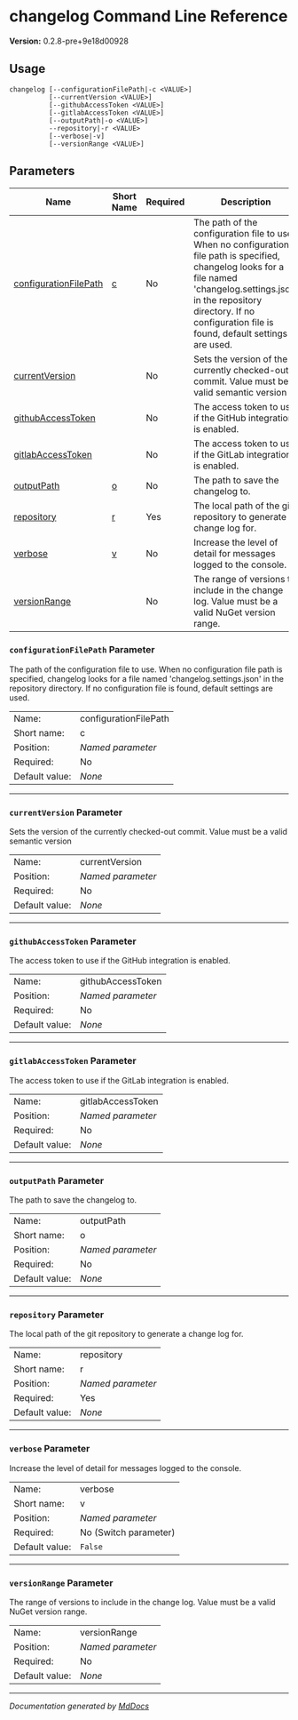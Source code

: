 ﻿# changelog Command Line Reference

**Version:** 0.2.8\-pre+9e18d00928

## Usage

```
changelog [--configurationFilePath|-c <VALUE>]
          [--currentVersion <VALUE>]
          [--githubAccessToken <VALUE>]
          [--gitlabAccessToken <VALUE>]
          [--outputPath|-o <VALUE>]
          --repository|-r <VALUE>
          [--verbose|-v]
          [--versionRange <VALUE>]
```

## Parameters

| Name                                                      | Short Name                            | Required | Description                                                                                                                                                                                                                                    |
| --------------------------------------------------------- | ------------------------------------- | -------- | ---------------------------------------------------------------------------------------------------------------------------------------------------------------------------------------------------------------------------------------------- |
| [configurationFilePath](#configurationfilepath-parameter) | [c](#configurationfilepath-parameter) | No       | The path of the configuration file to use. When no configuration file path is specified, changelog looks for a file named 'changelog.settings.json' in the repository directory. If no configuration file is found, default settings are used. |
| [currentVersion](#currentversion-parameter)               |                                       | No       | Sets the version of the currently checked\-out commit. Value must be a valid semantic version                                                                                                                                                  |
| [githubAccessToken](#githubaccesstoken-parameter)         |                                       | No       | The access token to use if the GitHub integration is enabled.                                                                                                                                                                                  |
| [gitlabAccessToken](#gitlabaccesstoken-parameter)         |                                       | No       | The access token to use if the GitLab integration is enabled.                                                                                                                                                                                  |
| [outputPath](#outputpath-parameter)                       | [o](#outputpath-parameter)            | No       | The path to save the changelog to.                                                                                                                                                                                                             |
| [repository](#repository-parameter)                       | [r](#repository-parameter)            | Yes      | The local path of the git repository to generate a change log for.                                                                                                                                                                             |
| [verbose](#verbose-parameter)                             | [v](#verbose-parameter)               | No       | Increase the level of detail for messages logged to the console.                                                                                                                                                                               |
| [versionRange](#versionrange-parameter)                   |                                       | No       | The range of versions to include in the change log. Value must be a valid NuGet version range.                                                                                                                                                 |

### `configurationFilePath` Parameter

The path of the configuration file to use. When no configuration file path is specified, changelog looks for a file named 'changelog.settings.json' in the repository directory. If no configuration file is found, default settings are used.

|                |                       |
| -------------- | --------------------- |
| Name:          | configurationFilePath |
| Short name:    | c                     |
| Position:      | *Named parameter*     |
| Required:      | No                    |
| Default value: | *None*                |

___

### `currentVersion` Parameter

Sets the version of the currently checked\-out commit. Value must be a valid semantic version

|                |                   |
| -------------- | ----------------- |
| Name:          | currentVersion    |
| Position:      | *Named parameter* |
| Required:      | No                |
| Default value: | *None*            |

___

### `githubAccessToken` Parameter

The access token to use if the GitHub integration is enabled.

|                |                   |
| -------------- | ----------------- |
| Name:          | githubAccessToken |
| Position:      | *Named parameter* |
| Required:      | No                |
| Default value: | *None*            |

___

### `gitlabAccessToken` Parameter

The access token to use if the GitLab integration is enabled.

|                |                   |
| -------------- | ----------------- |
| Name:          | gitlabAccessToken |
| Position:      | *Named parameter* |
| Required:      | No                |
| Default value: | *None*            |

___

### `outputPath` Parameter

The path to save the changelog to.

|                |                   |
| -------------- | ----------------- |
| Name:          | outputPath        |
| Short name:    | o                 |
| Position:      | *Named parameter* |
| Required:      | No                |
| Default value: | *None*            |

___

### `repository` Parameter

The local path of the git repository to generate a change log for.

|                |                   |
| -------------- | ----------------- |
| Name:          | repository        |
| Short name:    | r                 |
| Position:      | *Named parameter* |
| Required:      | Yes               |
| Default value: | *None*            |

___

### `verbose` Parameter

Increase the level of detail for messages logged to the console.

|                |                       |
| -------------- | --------------------- |
| Name:          | verbose               |
| Short name:    | v                     |
| Position:      | *Named parameter*     |
| Required:      | No (Switch parameter) |
| Default value: | `False`               |

___

### `versionRange` Parameter

The range of versions to include in the change log. Value must be a valid NuGet version range.

|                |                   |
| -------------- | ----------------- |
| Name:          | versionRange      |
| Position:      | *Named parameter* |
| Required:      | No                |
| Default value: | *None*            |

___

*Documentation generated by [MdDocs](https://github.com/ap0llo/mddocs)*
